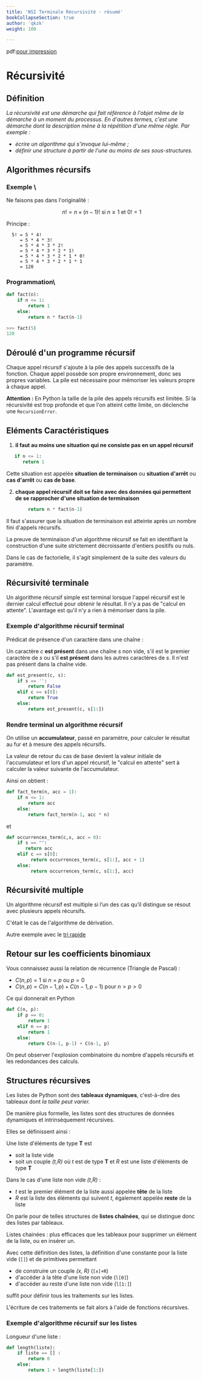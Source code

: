 ```yaml
---
title: 'NSI Terminale Récursivité - résumé'
bookCollapseSection: true
author: 'qkzk'
weight: 100

---
```


pdf:[pour impression](/uploads/docnsitale/recursivite/pdf/resume_recursion.pdf)

# Récursivité

## Définition

*La récursivité est une démarche qui fait référence à l'objet même de la démarche à un moment du processus. En d'autres termes, c'est une démarche dont la description mène à la répétition d'une même règle. Par exemple :*

* *écrire un algorithme qui s'invoque lui-même ;*
* *définir une structure à partir de l'une au moins de ses sous-structures.*


## Algorithmes récursifs

### Exemple \
Ne faisons pas dans l'originalité :

$$n! = n \times (n-1)! \text{ si } n \geq 1 \text{ et } 0! = 1$$

Principe :

```
  5! = 5 * 4!
     = 5 * 4 * 3!
     = 5 * 4 * 3 * 2!
     = 5 * 4 * 3 * 2 * 1!
     = 5 * 4 * 3 * 2 * 1 * 0!
     = 5 * 4 * 3 * 2 * 1 * 1
     = 120
```



### Programmation\

```python
def fact(n):
    if n <= 1:
        return 1
    else:
        return n * fact(n-1)

>>> fact(5)
120
```

## Déroulé d'un programme récursif


Chaque appel récursif s'ajoute à la pile des appels successifs de la fonction.
Chaque appel possède son propre environnement, donc ses propres variables.
La pile est nécessaire pour mémoriser les valeurs propre à chaque appel.


**Attention :** En Python la taille de la pile des appels récursifs est limitée. Si la récursivité est trop profonde et que l'on atteint cette limite, on déclenche une `RecursionError`.



## Eléments Caractéristiques

1. **il faut au moins une situation qui ne consiste pas en un appel récursif**

  ```python
     if n <= 1:
        return 1
  ```
Cette situation est appelée **situation de terminaison** ou **situation d'arrêt** ou **cas d'arrêt** ou **cas de base**.


2. **chaque appel récursif doit se faire avec des données qui permettent de se rapprocher d'une situation de terminaison**

 ```python
         return n * fact(n-1)
 ```


 Il faut s'assurer que la situation de terminaison est atteinte après un nombre fini d'appels récursifs.

La preuve de terminaison d'un algorithme récursif se fait en identifiant la construction d'une suite strictement décroissante d'entiers positifs ou nuls.

Dans le cas de factorielle, il s'agit simplement de la suite des valeurs du paramètre.


## Récursivité terminale

Un algorithme récursif simple est terminal lorsque l'appel récursif est le dernier calcul effectué pour obtenir le résultat. Il n'y a pas de "calcul en attente". L'avantage est qu'il n'y a rien à mémoriser dans la pile.

### Exemple d'algorithme récursif terminal

Prédicat de présence d'un caractère dans une chaîne :

Un caractère *c* **est présent** dans une chaîne *s* non vide, s'il est le premier caractère de *s* ou s'il **est présent** dans les autres caractères de *s*. Il n'est pas présent dans la chaîne vide.

```python
def est_present(c, s):
    if s == '':
        return False
    elif c == s[0]:
        return True
    else:
        return est_present(c, s[1:])
```

### Rendre terminal un algorithme récursif

On utilise un **accumulateur**, passé en paramètre, pour calculer le résultat au fur et à mesure des appels récursifs.

La valeur de retour du cas de base devient la valeur initiale de l'accumulateur et lors d'un appel récursif, le "calcul en attente" sert à calculer la valeur suivante de l'accumulateur.


Ainsi on obtient :

```python
def fact_term(n, acc = 1):
    if n <= 1:
        return acc
    else:
        return fact_term(n-1, acc * n)
```


et

```python
def occurrences_term(c,s, acc = 0):
    if s == "":
       return acc
    elif c == s[0]:
         return occurrences_term(c, s[1:], acc + 1)
    else:
         return occurrences_term(c, s[1:], acc)
```




## Récursivité multiple

Un algorithme récursif est multiple si l’un des cas qu’il distingue se résout avec plusieurs appels récursifs.

C'était le cas de l'algorithme de dérivation.

Autre exemple avec le [tri rapide](https://gitlab-fil.univ-lille.fr/diu-eil-lil/portail/blob/master/bloc2/tri-sans-ordi-correction/readme.md#en-python-1)

## Retour sur les coefficients binomiaux


Vous connaissez aussi la relation de récurrence (Triangle de Pascal) :

- $C(n, p) = 1$ si $n=p$ ou $p=0$
- $C(n, p) = C(n-1, p) + C(n-1, p-1)$ pour $n > p > 0$


Ce qui donnerait en Python

```python
def C(n, p):
    if p == 0:
        return 1
    elif n == p:
        return 1
    else:
        return C(n-1, p-1) + C(n-1, p)
```



On peut observer l'explosion combinatoire du nombre d'appels récursifs et les redondances des calculs.


## Structures récursives


Les listes de Python sont des **tableaux dynamiques**,
c'est-à-dire des tableaux dont _la taille peut varier._

De manière plus formelle, les listes sont des structures de données dynamiques
et intrinsèquement récursives.




Elles se définissent ainsi :

Une liste d'éléments de type **T** est

* soit la liste vide
* soit un couple *(t,R)* où *t* est de type **T** et *R* est une liste d'éléments de type **T**

Dans le cas d'une liste non vide *(t,R)* :

* *t* est le premier élément de la liste aussi appelée **tête** de la liste
* *R* est la liste des éléments qui suivent *t*, également appelée **reste** de la liste




On parle pour de telles structures de **listes chaînées**, qui se distingue
donc des listes par tableaux.


Listes chainées : plus efficaces que les tableaux pour supprimer un élément de la liste, ou en insérer un.




Avec cette définition des listes, la définition d'une constante pour la liste vide (`[]`) et de primitives permettant

- de construire un couple *(x, R)* (`[x]+R`)
- d'accéder à la tête d'une liste non vide (`l[0]`)
- d'accéder au reste d'une liste non vide (`l[1:]`)

suffit pour définir tous les traitements sur les listes.

L'écriture de ces traitements se fait alors à l'aide de fonctions récursives.

### Exemple d'algorithme récursif sur les listes

Longueur d'une liste :

```python
def length(liste):
    if liste == [] :
        return 0
    else:
        return 1 + length(liste[1:])
```
